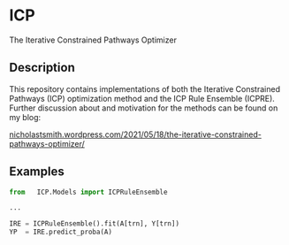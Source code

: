# ICP
The Iterative Constrained Pathways Optimizer

## Description

This repository contains implementations of both the Iterative Constrained Pathways (ICP) optimization method and the ICP Rule Ensemble (ICPRE). Further discussion about and motivation for the methods can be found on my blog: 

[nicholastsmith.wordpress.com/2021/05/18/the-iterative-constrained-pathways-optimizer/](https://nicholastsmith.wordpress.com/2021/05/18/the-iterative-constrained-pathways-optimizer/)

## Examples

```python
from   ICP.Models import ICPRuleEnsemble

...

IRE = ICPRuleEnsemble().fit(A[trn], Y[trn])
YP  = IRE.predict_proba(A)
```

